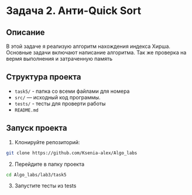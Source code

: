 # Задача 2. Анти-Quick Sort

## Описание
В этой задаче я реализую алгоритм нахождения индекса Хирша.
Основные задачи включают написание алгоритма.
Так же проверка на вермя выполнения и затраченную память

## Структура проекта
- `task5/` - папка со всеми файлами для номера
- `src/` — исходный код программы.
- `tests/` - тесты для проверти работы
- `README.md`


## Запуск проекта
1. Клонируйте репозиторий:
```bash
git clone https://github.com/Ksenia-alex/Algo_labs
```

2. Перейдите в папку проекта
```bash
cd Algo_labs/lab3/task5
```

3. Запустите тесты из tests
